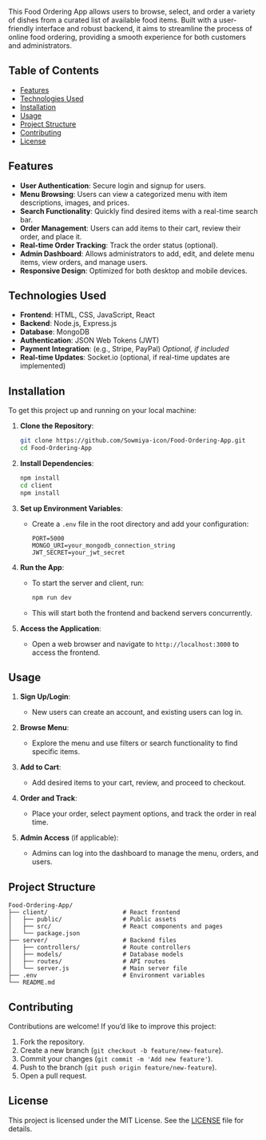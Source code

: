 
This Food Ordering App allows users to browse, select, and order a variety of dishes from a curated list of available food items. Built with a user-friendly interface and robust backend, it aims to streamline the process of online food ordering, providing a smooth experience for both customers and administrators.

## Table of Contents

- [Features](#features)
- [Technologies Used](#technologies-used)
- [Installation](#installation)
- [Usage](#usage)
- [Project Structure](#project-structure)
- [Contributing](#contributing)
- [License](#license)

## Features

- **User Authentication**: Secure login and signup for users.
- **Menu Browsing**: Users can view a categorized menu with item descriptions, images, and prices.
- **Search Functionality**: Quickly find desired items with a real-time search bar.
- **Order Management**: Users can add items to their cart, review their order, and place it.
- **Real-time Order Tracking**: Track the order status (optional).
- **Admin Dashboard**: Allows administrators to add, edit, and delete menu items, view orders, and manage users.
- **Responsive Design**: Optimized for both desktop and mobile devices.

## Technologies Used

- **Frontend**: HTML, CSS, JavaScript, React
- **Backend**: Node.js, Express.js
- **Database**: MongoDB
- **Authentication**: JSON Web Tokens (JWT)
- **Payment Integration**: (e.g., Stripe, PayPal) *Optional, if included*
- **Real-time Updates**: Socket.io (optional, if real-time updates are implemented)

## Installation

To get this project up and running on your local machine:

1. **Clone the Repository**:
   ```bash
   git clone https://github.com/Sowmiya-icon/Food-Ordering-App.git
   cd Food-Ordering-App
   ```

2. **Install Dependencies**:
   ```bash
   npm install
   cd client
   npm install
   ```

3. **Set up Environment Variables**:
   - Create a `.env` file in the root directory and add your configuration:
     ```env
     PORT=5000
     MONGO_URI=your_mongodb_connection_string
     JWT_SECRET=your_jwt_secret
     ```

4. **Run the App**:
   - To start the server and client, run:
     ```bash
     npm run dev
     ```

   - This will start both the frontend and backend servers concurrently.

5. **Access the Application**:
   - Open a web browser and navigate to `http://localhost:3000` to access the frontend.

## Usage

1. **Sign Up/Login**:
   - New users can create an account, and existing users can log in.

2. **Browse Menu**:
   - Explore the menu and use filters or search functionality to find specific items.

3. **Add to Cart**:
   - Add desired items to your cart, review, and proceed to checkout.

4. **Order and Track**:
   - Place your order, select payment options, and track the order in real time.

5. **Admin Access** (if applicable):
   - Admins can log into the dashboard to manage the menu, orders, and users.

## Project Structure

```
Food-Ordering-App/
├── client/                     # React frontend
│   ├── public/                 # Public assets
│   ├── src/                    # React components and pages
│   └── package.json
├── server/                     # Backend files
│   ├── controllers/            # Route controllers
│   ├── models/                 # Database models
│   ├── routes/                 # API routes
│   └── server.js               # Main server file
├── .env                        # Environment variables
└── README.md
```

## Contributing

Contributions are welcome! If you’d like to improve this project:

1. Fork the repository.
2. Create a new branch (`git checkout -b feature/new-feature`).
3. Commit your changes (`git commit -m 'Add new feature'`).
4. Push to the branch (`git push origin feature/new-feature`).
5. Open a pull request.

## License

This project is licensed under the MIT License. See the [LICENSE](LICENSE) file for details.
